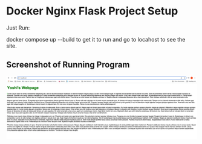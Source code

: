 # Docker Nginx Flask Project Setup

Just Run: 

docker compose up --build to get it to run and go to locahost to see the site.

## Screenshot of Running Program

![Running Program](screenshots/yoshiwebpage.png)
